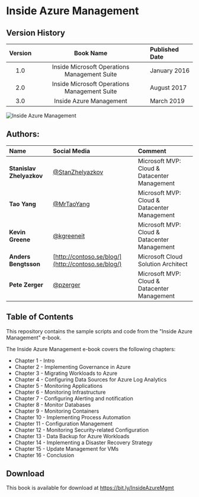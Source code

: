 # Inside Azure Management

## Version History
| Version | Book Name | Published Date
|:---: | :---: | :---
|1.0 | Inside Microsoft Operations Management Suite | January 2016
|2.0 | Inside Microsoft Operations Management Suite | August 2017
|3.0 | Inside Azure Management | March 2019

![Inside Azure Management](images/bookCover.png)
## Authors:
| Name | Social Media | Comment
|:--- | :--- | :---
|**Stanislav Zhelyazkov**|[@StanZhelyazkov](https://twitter.com/StanZhelyazkov)| Microsoft MVP: Cloud & Datacenter Management |
|**Tao Yang**|[@MrTaoYang](https://twitter.com/mrtaoyang)| Microsoft MVP: Cloud & Datacenter Management |
|**Kevin Greene**|[@kgreeneit](https://twitter.com/kgreeneit)| Microsoft MVP: Cloud & Datacenter Management |
|**Anders Bengtsson**|[http://contoso.se/blog/](http://contoso.se/blog/)| Microsoft Cloud Solution Architect |
|**Pete Zerger**|[@pzerger](https://twitter.com/pzerger)| Microsoft MVP: Cloud & Datacenter Management |


## Table of Contents
This repository contains the sample scripts and code from the "Inside Azure Management" e-book.

The Inside Azure Management e-book covers the following chapters:
* Chapter 1 - Intro
* Chapter 2 - Implementing Governance in Azure
* Chapter 3 - Migrating Workloads to Azure
* Chapter 4 - Configuring Data Sources for Azure Log Analytics
* Chapter 5 - Monitoring Applications
* Chapter 6 - Monitoring Infrastructure
* Chapter 7 - Configuring Alerting and notification
* Chapter 8 - Monitor Databases
* Chapter 9 - Monitoring Containers
* Chapter 10 - Implementing Process Automation
* Chapter 11 - Configuration Management
* Chapter 12 - Monitoring Security-related Configuration
* Chapter 13 - Data Backup for Azure Workloads
* Chapter 14 - Implementing a Disaster Recovery Strategy
* Chapter 15 - Update Management for VMs
* Chapter 16 - Conclusion

## Download
This book is available for download at <a href="https://bit.ly/InsideAzureMgmt" target="_blank">https://bit.ly/InsideAzureMgmt</a>